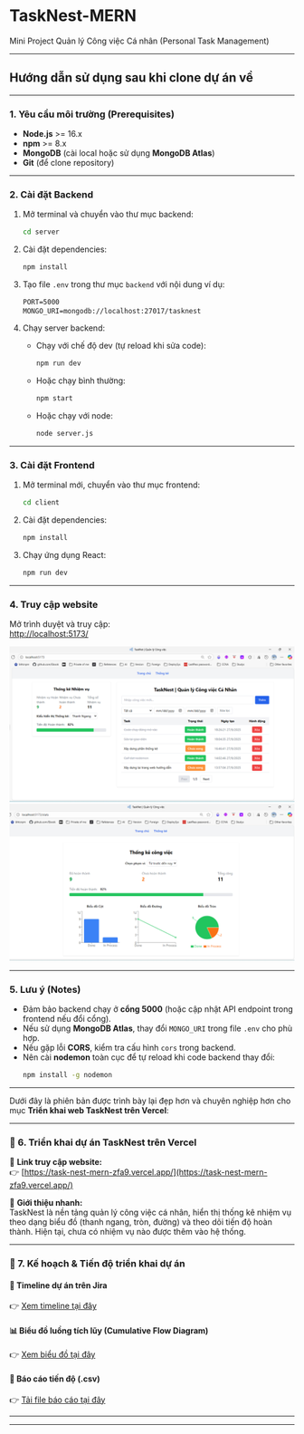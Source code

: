 # TaskNest-MERN
Mini Project Quản lý Công việc Cá nhân (Personal Task Management)

---
## Hướng dẫn sử dụng sau khi clone dự án về
---

### 1. Yêu cầu môi trường (Prerequisites)
- **Node.js** >= 16.x  
- **npm** >= 8.x  
- **MongoDB** (cài local hoặc sử dụng **MongoDB Atlas**)  
- **Git** (để clone repository)

---

### 2. Cài đặt Backend

1. Mở terminal và chuyển vào thư mục backend:
    ```bash
    cd server
    ```

2. Cài đặt dependencies:
    ```bash
    npm install
    ```

3. Tạo file `.env` trong thư mục `backend` với nội dung ví dụ:
    ```
    PORT=5000
    MONGO_URI=mongodb://localhost:27017/tasknest
    ```

4. Chạy server backend:
    - Chạy với chế độ dev (tự reload khi sửa code):
      ```bash
      npm run dev
      ```
    - Hoặc chạy bình thường:
      ```bash
      npm start
      ```
    - Hoặc chạy với node:
      ```bash
      node server.js
      ```

---

### 3. Cài đặt Frontend

1. Mở terminal mới, chuyển vào thư mục frontend:
    ```bash
    cd client
    ```

2. Cài đặt dependencies:
    ```bash
    npm install
    ```

3. Chạy ứng dụng React:
    ```bash
    npm run dev
    ```

---

### 4. Truy cập website

Mở trình duyệt và truy cập:  
[http://localhost:5173/](http://localhost:5173/)

![Homepage](client/public/homepage.png)
![ThongKe](client/public/thongke.png)

---

### 5. Lưu ý (Notes)

- Đảm bảo backend chạy ở **cổng 5000** (hoặc cập nhật API endpoint trong frontend nếu đổi cổng).  
- Nếu sử dụng **MongoDB Atlas**, thay đổi `MONGO_URI` trong file `.env` cho phù hợp.  
- Nếu gặp lỗi **CORS**, kiểm tra cấu hình `cors` trong backend.  
- Nên cài **nodemon** toàn cục để tự reload khi code backend thay đổi:  
  ```bash
  npm install -g nodemon

---
Dưới đây là phiên bản được trình bày lại đẹp hơn và chuyên nghiệp hơn cho mục **Triển khai web TaskNest trên Vercel**:

---

### 🚀 6. Triển khai dự án TaskNest trên Vercel

🔗 **Link truy cập website:**  
👉 [https://task-nest-mern-zfa9.vercel.app/](https://task-nest-mern-zfa9.vercel.app/)

📌 **Giới thiệu nhanh:**  
TaskNest là nền tảng quản lý công việc cá nhân, hiển thị thống kê nhiệm vụ theo dạng biểu đồ (thanh ngang, tròn, đường) và theo dõi tiến độ hoàn thành. Hiện tại, chưa có nhiệm vụ nào được thêm vào hệ thống.

---

### 📅 7. Kế hoạch & Tiến độ triển khai dự án

#### 🔗 Timeline dự án trên Jira  
👉 [Xem timeline tại đây](https://student-team-vnphuphm.atlassian.net/jira/software/projects/L0MPNP/boards/232/timeline)

#### 📊 Biểu đồ luồng tích lũy (Cumulative Flow Diagram)  
👉 [Xem biểu đồ tại đây](https://student-team-vnphuphm.atlassian.net/jira/software/projects/L0MPNP/boards/232/reports/cumulative?atlOrigin=eyJpIjoiN2Q4ZjZhNTAwZGNkNDdhNjgzOGY2OTBmOGUyNWE0OWEiLCJwIjoiaiJ9)

#### 📁 Báo cáo tiến độ (.csv)  
👉 [Tải file báo cáo tại đây](https://drive.google.com/file/d/1aNGZjWRiV5P2qxpGkAVX5ttaxhvbcJp1/view?usp=sharing)

---



---